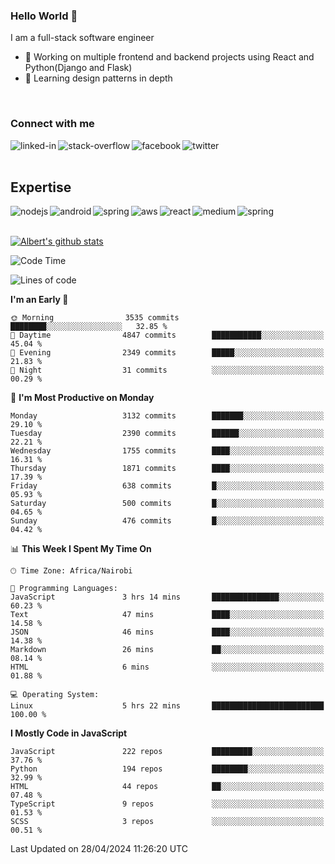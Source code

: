

### Hello World 👋
I am a full-stack software engineer
- 🔭 Working on multiple frontend and backend projects using React and Python(Django and Flask)
- 🌱 Learning design patterns in depth

<br>

### Connect with me

[<img align="left" alt="linked-in" src="https://img.shields.io/badge/linkedin-%230077B5.svg?&style=for-the-badge&logo=linkedin&logoColor=white" />](https://www.linkedin.com/in/albert-byrone/)

<!-- [<img align="left" alt="medium" src="https://img.shields.io/badge/medium-%2312100E.svg?&style=for-the-badge&logo=medium&logoColor=white" />](https://56faisal.medium.com/) -->

[<img align="left" alt="stack-overflow" src="https://img.shields.io/badge/stack%20overflow-FE7A16?logo=stack-overflow&logoColor=white&style=for-the-badge" />](https://stackoverflow.com/users/11916317/albert-byrone)

[<img align="left" alt="facebook" src="https://img.shields.io/badge/facebook-%231877F2.svg?&style=for-the-badge&logo=facebook&logoColor=white" />](https://web.facebook.com/albert.byrone.1/)

[<img align="left" alt="twitter" src="https://img.shields.io/badge/twitter-%231DA1F2.svg?&style=for-the-badge&logo=twitter&logoColor=white" />](https://twitter.com/byrone_albert)

<br>

<br>

## Expertise
<img align="left" alt="nodejs" src="https://img.shields.io/badge/python%20-%2343853D.svg?&style=for-the-badge&logo=node.js&logoColor=white" />
<img align="left" alt="android" src="https://img.shields.io/badge/Flask-3DDC84?logo=android&logoColor=white&style=for-the-badge" />
<img align="left" alt="spring" src="https://img.shields.io/badge/drf%20-%236DB33F.svg?&style=for-the-badge&logo=spring&logoColor=white" />
<img align="left" alt="aws" src="https://img.shields.io/badge/django%20AWS-%23232F3E?logo=amazon-aws&logoColor=white&style=for-the-badge" />
<img align="left" alt="react" src="https://img.shields.io/badge/react%20-%2320232a.svg?&style=for-the-badge&logo=react&logoColor=%2361DAFB" />
<img align="left" alt="medium" src="https://img.shields.io/badge/Angular-%23316192.svg?&style=for-the-badge&logo=postgresql&logoColor=white" />
<img align="left" alt="spring" src="https://img.shields.io/badge/Javascript%20-%236DB33F.svg?&style=for-the-badge&logo=spring&logoColor=white" />
<br>
<br>


[![Albert's github stats](https://github-readme-stats.vercel.app/api?username=Albert-Byrone&count_private=true&show_icons=true&theme=radical&hide_rank=false)](https://github.com/anuraghazra/github-readme-stats)

<!-- [![Top Langs](https://github-readme-stats.vercel.app/api/top-langs/?username=Albert-Byrone&layout=compact)](https://github.com/anuraghazra/github-readme-stats) -->

<!--
**Albert-Byrone/Albert-Byrone** is a ✨ _special_ ✨ repository because its `README.md` (this file) appears on your GitHub profile.

Here are some ideas to get you started:

- 🔭 I’m currently working on ...
- 🌱 I’m currently learning ...
- 👯 I’m looking to collaborate on ...
- 🤔 I’m looking for help with ...
- 💬 Ask me about ...
- 📫 How to reach me: ...
- 😄 Pronouns: ...
- ⚡ Fun fact: ...
-->


<!--START_SECTION:waka-->
![Code Time](http://img.shields.io/badge/Code%20Time-1%2C110%20hrs%2015%20mins-blue)

![Lines of code](https://img.shields.io/badge/From%20Hello%20World%20I%27ve%20Written-65.0%20million%20lines%20of%20code-blue)

**I'm an Early 🐤** 

```text
🌞 Morning                3535 commits        ████████░░░░░░░░░░░░░░░░░   32.85 % 
🌆 Daytime                4847 commits        ███████████░░░░░░░░░░░░░░   45.04 % 
🌃 Evening                2349 commits        █████░░░░░░░░░░░░░░░░░░░░   21.83 % 
🌙 Night                  31 commits          ░░░░░░░░░░░░░░░░░░░░░░░░░   00.29 % 
```
📅 **I'm Most Productive on Monday** 

```text
Monday                   3132 commits        ███████░░░░░░░░░░░░░░░░░░   29.10 % 
Tuesday                  2390 commits        ██████░░░░░░░░░░░░░░░░░░░   22.21 % 
Wednesday                1755 commits        ████░░░░░░░░░░░░░░░░░░░░░   16.31 % 
Thursday                 1871 commits        ████░░░░░░░░░░░░░░░░░░░░░   17.39 % 
Friday                   638 commits         █░░░░░░░░░░░░░░░░░░░░░░░░   05.93 % 
Saturday                 500 commits         █░░░░░░░░░░░░░░░░░░░░░░░░   04.65 % 
Sunday                   476 commits         █░░░░░░░░░░░░░░░░░░░░░░░░   04.42 % 
```


📊 **This Week I Spent My Time On** 

```text
🕑︎ Time Zone: Africa/Nairobi

💬 Programming Languages: 
JavaScript               3 hrs 14 mins       ███████████████░░░░░░░░░░   60.23 % 
Text                     47 mins             ████░░░░░░░░░░░░░░░░░░░░░   14.58 % 
JSON                     46 mins             ████░░░░░░░░░░░░░░░░░░░░░   14.38 % 
Markdown                 26 mins             ██░░░░░░░░░░░░░░░░░░░░░░░   08.14 % 
HTML                     6 mins              ░░░░░░░░░░░░░░░░░░░░░░░░░   01.88 % 

💻 Operating System: 
Linux                    5 hrs 22 mins       █████████████████████████   100.00 % 
```

**I Mostly Code in JavaScript** 

```text
JavaScript               222 repos           █████████░░░░░░░░░░░░░░░░   37.76 % 
Python                   194 repos           ████████░░░░░░░░░░░░░░░░░   32.99 % 
HTML                     44 repos            ██░░░░░░░░░░░░░░░░░░░░░░░   07.48 % 
TypeScript               9 repos             ░░░░░░░░░░░░░░░░░░░░░░░░░   01.53 % 
SCSS                     3 repos             ░░░░░░░░░░░░░░░░░░░░░░░░░   00.51 % 
```




 Last Updated on 28/04/2024 11:26:20 UTC
<!--END_SECTION:waka-->
